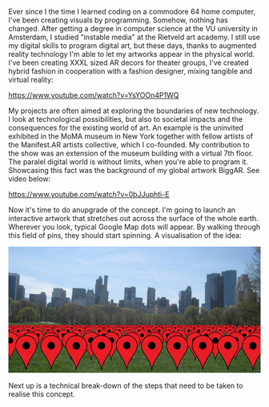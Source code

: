 Ever since I the time I learned coding on a commodore 64 home computer, I've been creating visuals by programming. Somehow, nothing has changed. After getting a degree in computer science at the VU university in Amsterdam, I studied "instable media" at the Rietveld art academy. I still use my digital skills to program digital art, but these days, thanks to augmented reality technology I'm able to let my artworks appear in the physical world. I've been creating XXXL sized AR decors for theater groups, I've created hybrid fashion in cooperation with a fashion designer, mixing tangible and virtual reality:

https://www.youtube.com/watch?v=YsYOOn4P1WQ

My projects are often aimed at exploring the boundaries of new technology. I look at technological possibilities, but also to societal impacts and the consequences for the existing world of art. An example is the uninvited exhibited in the MoMA museum in New York together with fellow artists of the Manifest.AR artists collective, which I co-founded. My contribution to the show was an extension of the museum building with a virtual 7th floor. The paralel digital world is without limits, when you're able to program it. Showcasing this fact was the background of my global artwork BiggAR. See video below:

https://www.youtube.com/watch?v=0bJJuphti-E

Now it's time to do anupgrade of the concept. I'm going to launch an interactive artwork that stretches out across the surface of the whole earth. Wherever you look, typical Google Map dots will appear. By walking through this field of pins, they should start spinning. A visualisation of the idea:

![Example Image](../project_images/cover.jpg?raw=true "Example Image")

Next up is a technical break-down of the steps that need to be taken to realise this concept.
